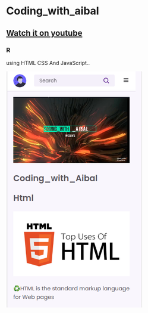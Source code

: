 # Coding_with_aibal
## [Watch it on youtube](https://www.youtube.com/watch?v=zVoBjK8ImIY)
### R
using HTML CSS And JavaScript..


![Coding_with_aibal](preview.png)
